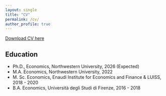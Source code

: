 ```yaml
---
layout: single
title: "CV"
permalink: /cv/
author_profile: true
---
```


[Download CV here](/files/CV_Ferrara_Feb_2025.pdf)

## Education
- Ph.D., Economics, Northwestern University, 2026 (Expected)
- M.A. Economics, Northwestern University, 2022
- M. Sc. Economics, Enaudi Institute for Economics and Finance & LUISS, 2018 - 2020
- B.A. Economics, Università degli Studi di Firenze, 2016 - 2018

